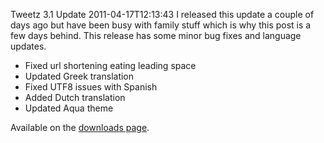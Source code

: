 Tweetz 3.1 Update
2011-04-17T12:13:43
I released this update a couple of days ago but have been busy with family stuff which is why this post is a few days behind. This release has some minor bug fixes and language updates.

  * Fixed url shortening eating leading space
  * Updated Greek translation
  * Fixed UTF8 issues with Spanish 
  * Added Dutch translation
  * Updated Aqua theme

Available on the [downloads page](/downloads).
